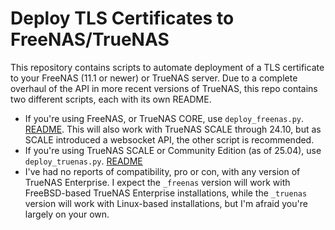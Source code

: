 # Deploy TLS Certificates to FreeNAS/TrueNAS
This repository contains scripts to automate deployment of a TLS certificate to your FreeNAS (11.1 or newer) or TrueNAS server.  Due to a complete overhaul of the API in more recent versions of TrueNAS, this repo contains two different scripts, each with its own README.

* If you're using FreeNAS, or TrueNAS CORE, use `deploy_freenas.py`. [README](README_freenas.md).  This will also work with TrueNAS SCALE through 24.10, but as SCALE introduced a websocket API, the other script is recommended.
* If you're using TrueNAS SCALE or Community Edition (as of 25.04), use `deploy_truenas.py`. [README](README_truenas.md)
* I've had no reports of compatibility, pro or con, with any version of TrueNAS Enterprise.  I expect the `_freenas` version will work with FreeBSD-based TrueNAS Enterprise installations, while the `_truenas` version will work with Linux-based installations, but I'm afraid you're largely on your own.

